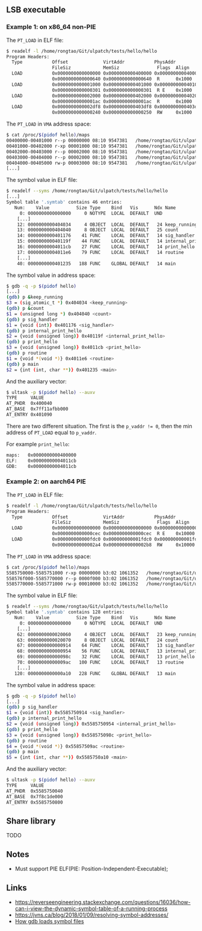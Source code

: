 
## LSB executable

### Example 1: on x86_64 non-PIE

The `PT_LOAD` in ELF file:

```bash
$ readelf -l /home/rongtao/Git/ulpatch/tests/hello/hello
Program Headers:
  Type           Offset             VirtAddr           PhysAddr
                 FileSiz            MemSiz              Flags  Align
  LOAD           0x0000000000000000 0x0000000000400000 0x0000000000400000
                 0x0000000000000640 0x0000000000000640  R      0x1000
  LOAD           0x0000000000001000 0x0000000000401000 0x0000000000401000
                 0x0000000000000301 0x0000000000000301  R E    0x1000
  LOAD           0x0000000000002000 0x0000000000402000 0x0000000000402000
                 0x00000000000001ac 0x00000000000001ac  R      0x1000
  LOAD           0x0000000000002df8 0x0000000000403df8 0x0000000000403df8
                 0x0000000000000240 0x0000000000000250  RW     0x1000
```

The `PT_LOAD` in `VMA` address space:

```bash
$ cat /proc/$(pidof hello)/maps
00400000-00401000 r--p 00000000 08:10 9547381   /home/rongtao/Git/ulpatch/tests/hello/hello
00401000-00402000 r-xp 00001000 08:10 9547381   /home/rongtao/Git/ulpatch/tests/hello/hello
00402000-00403000 r--p 00002000 08:10 9547381   /home/rongtao/Git/ulpatch/tests/hello/hello
00403000-00404000 r--p 00002000 08:10 9547381   /home/rongtao/Git/ulpatch/tests/hello/hello
00404000-00405000 rw-p 00003000 08:10 9547381   /home/rongtao/Git/ulpatch/tests/hello/hello
[...]
```

The symbol value in ELF file:

```bash
$ readelf --syms /home/rongtao/Git/ulpatch/tests/hello/hello
[...]
Symbol table '.symtab' contains 46 entries:
   Num:    Value          Size Type    Bind   Vis      Ndx Name
     0: 0000000000000000     0 NOTYPE  LOCAL  DEFAULT  UND
    [...]
    12: 0000000000404034     4 OBJECT  LOCAL  DEFAULT   24 keep_running
    13: 0000000000404040     8 OBJECT  LOCAL  DEFAULT   25 count
    14: 0000000000401176    41 FUNC    LOCAL  DEFAULT   14 sig_handler
    15: 000000000040119f    44 FUNC    LOCAL  DEFAULT   14 internal_print_hello
    16: 00000000004011cb    27 FUNC    LOCAL  DEFAULT   14 print_hello
    17: 00000000004011e6    79 FUNC    LOCAL  DEFAULT   14 routine
    [...]
    40: 0000000000401235   188 FUNC    GLOBAL DEFAULT   14 main
```

The symbol value in address space:

```bash
$ gdb -q -p $(pidof hello)
[...]
(gdb) p &keep_running
$3 = (sig_atomic_t *) 0x404034 <keep_running>
(gdb) p &count
$1 = (unsigned long *) 0x404040 <count>
(gdb) p sig_handler
$1 = {void (int)} 0x401176 <sig_handler>
(gdb) p internal_print_hello
$2 = {void (unsigned long)} 0x40119f <internal_print_hello>
(gdb) p print_hello
$3 = {void (unsigned long)} 0x4011cb <print_hello>
(gdb) p routine
$1 = {void *(void *)} 0x4011e6 <routine>
(gdb) p main
$2 = {int (int, char **)} 0x401235 <main>
```

And the auxiliary vector:

```bash
$ ultask -p $(pidof hello) --auxv
TYPE     VALUE
AT_PHDR  0x400040
AT_BASE  0x7ff11afbb000
AT_ENTRY 0x401090
```

There are two different situation. The first is the `p_vaddr != 0`, then the min address of `PT_LOAD` equal to `p_vaddr`.

For example `print_hello`:

```bash
maps:	0x0000000000400000
ELF:	0x00000000004011cb
GDB:	0x00000000004011cb
```


### Example 2: on aarch64 PIE

The `PT_LOAD` in ELF file:

```bash
$ readelf -l /home/rongtao/Git/ulpatch/tests/hello/hello
Program Headers:
  Type           Offset             VirtAddr           PhysAddr
                 FileSiz            MemSiz              Flags  Align
  LOAD           0x0000000000000000 0x0000000000000000 0x0000000000000000
                 0x0000000000000cec 0x0000000000000cec  R E    0x10000
  LOAD           0x000000000000fdc0 0x000000000001fdc0 0x000000000001fdc0
                 0x00000000000002a4 0x00000000000002b8  RW     0x10000
```

The `PT_LOAD` in `VMA` address space:

```bash
$ cat /proc/$(pidof hello)/maps
5585750000-5585751000 r-xp 00000000 b3:02 1061352   /home/rongtao/Git/ulpatch/tests/hello/hello
558576f000-5585770000 r--p 0000f000 b3:02 1061352   /home/rongtao/Git/ulpatch/tests/hello/hello
5585770000-5585771000 rw-p 00010000 b3:02 1061352   /home/rongtao/Git/ulpatch/tests/hello/hello
```
The symbol value in ELF file:

```bash
$ readelf --syms /home/rongtao/Git/ulpatch/tests/hello/hello
Symbol table '.symtab' contains 128 entries:
   Num:    Value          Size Type    Bind   Vis      Ndx Name
     0: 0000000000000000     0 NOTYPE  LOCAL  DEFAULT  UND
    [...]
    62: 0000000000020060     4 OBJECT  LOCAL  DEFAULT   23 keep_running
    63: 0000000000020070     8 OBJECT  LOCAL  DEFAULT   24 count
    67: 0000000000000914    64 FUNC    LOCAL  DEFAULT   13 sig_handler
    68: 0000000000000954    56 FUNC    LOCAL  DEFAULT   13 internal_print_hello
    69: 000000000000098c    32 FUNC    LOCAL  DEFAULT   13 print_hello
    70: 00000000000009ac   100 FUNC    LOCAL  DEFAULT   13 routine
    [...]
   120: 0000000000000a10   228 FUNC    GLOBAL DEFAULT   13 main
```

The symbol value in address space:

```bash
$ gdb -q -p $(pidof hello)
[...]
(gdb) p sig_handler
$1 = {void (int)} 0x5585750914 <sig_handler>
(gdb) p internal_print_hello
$2 = {void (unsigned long)} 0x5585750954 <internal_print_hello>
(gdb) p print_hello
$3 = {void (unsigned long)} 0x558575098c <print_hello>
(gdb) p routine
$4 = {void *(void *)} 0x55857509ac <routine>
(gdb) p main
$5 = {int (int, char **)} 0x5585750a10 <main>
```

And the auxiliary vector:

```bash
$ ultask -p $(pidof hello) --auxv
TYPE     VALUE
AT_PHDR  0x5585750040
AT_BASE  0x7f8c1de000
AT_ENTRY 0x5585750800
```


## Share library

TODO


## Notes

- Must support PIE ELF(PIE: Position-Independent-Executable);


## Links

- https://reverseengineering.stackexchange.com/questions/16036/how-can-i-view-the-dynamic-symbol-table-of-a-running-process
- https://jvns.ca/blog/2018/01/09/resolving-symbol-addresses/
- [How gdb loads symbol files](https://sourceware.org/gdb/wiki/How%20gdb%20loads%20symbol%20files)
